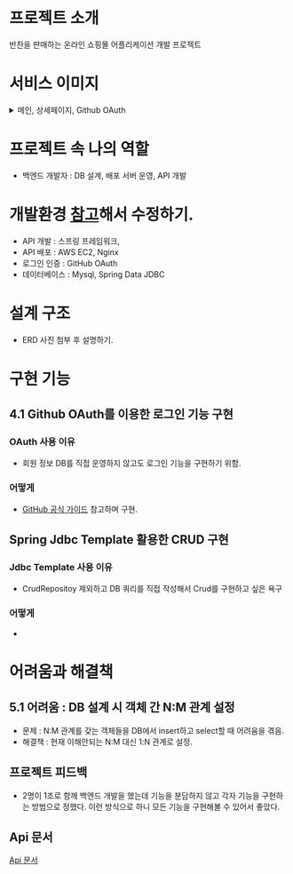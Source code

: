 # 프로젝트 소개
반찬을 판매하는 온라인 쇼핑몰 어플리케이션 개발 프로젝트    

# 서비스 이미지

<details markdown="1">
<summary> 메인, 상세페이지, Github OAuth </summary>

## 메인페이지
![메인페이지](https://github.com/codesquad-member-2020/sidedish-04/blob/develop/BE/serviceImages/1.png)

## 상세페이지
![상세페이지](https://github.com/codesquad-member-2020/sidedish-04/blob/develop/BE/serviceImages/%EC%83%81%EC%84%B8%ED%8E%98%EC%9D%B4%EC%A7%80.png)

## OAuth 로그인
![로그인](https://github.com/codesquad-member-2020/sidedish-04/blob/develop/BE/serviceImages/%EB%A1%9C%EA%B7%B8%EC%9D%B8%20%EB%B2%84%ED%8A%BC%20%ED%81%B4%EB%A6%AD%20%EC%8B%9C%20github%20OAuth.png)

</details>

# 프로젝트 속 나의 역할 
- 백엔드 개발자 : DB 설계, 배포 서버 운영, API 개발 

# 개발환경 [참고](https://www.slideshare.net/hyeonjaeCheon/ss-122972422)해서 수정하기.
- API 개발 : 스프링 프레임워크, 
- API 배포 : AWS EC2, Nginx
- 로그인 인증 : GitHub OAuth
- 데이터베이스 : Mysql, Spring Data JDBC

# 설계 구조 
- ERD 사진 첨부 후 설명하기. 

# 구현 기능
## 4.1 Github OAuth를 이용한 로그인 기능 구현
### OAuth 사용 이유 
- 회원 정보 DB를 직접 운영하지 않고도 로그인 기능을 구현하기 위함. 
### 어떻게 
- [GitHub 공식 가이드](https://developer.github.com/apps/building-oauth-apps/authorizing-oauth-apps/) 참고하며 구현. 

## Spring Jdbc Template 활용한 CRUD 구현 
### Jdbc Template 사용 이유 
- CrudRepositoy 제외하고 DB 쿼리를 직접 작성해서 Crud를 구현하고 싶은 욕구 
### 어떻게 
- 

# 어려움과 해결책
## 5.1 어려움 : DB 설계 시 객체 간 N:M 관계 설정 
- 문제 : N:M 관계를 갖는 객체들을 DB에서 insert하고 select할 때 어려움을 겪음. 
- 해결책 : 현재 이해안되는 N:M 대신 1:N 관계로 설정. 


## 프로젝트 피드백
- 2명이 1조로 함께 백엔드 개발을 했는데 기능을 분담하지 않고 각자 기능을 구현하는 방법으로 정했다. 이런 방식으로 하니 모든 기능을 구현해볼 수 있어서 좋았다. 

## Api 문서 
[Api 문서](https://github.com/codesquad-member-2020/sidedish-04/wiki/Api-Docs)
